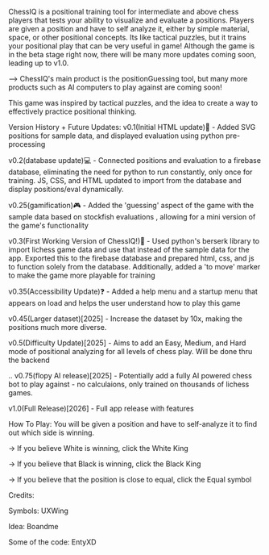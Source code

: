 ChessIQ is a positional training tool for intermediate and above chess players that tests your ability to visualize and evaluate a positions. Players are given a position and have to self analyze it, either by simple material, space, or other positional concepts. Its like tactical puzzles, but it trains your positional play that can be very useful in game! Although the game is in the beta stage right now, there will be many more updates coming soon, leading up to v1.0. 

--> ChessIQ's main product is the positionGuessing tool, but many more products such as AI computers to play against are coming soon!




This game was inspired by tactical puzzles, and the idea to create a way to effectively practice positional thinking.

Version History + Future Updates:
v0.1(Initial HTML update)📱 - Added SVG positions for sample data, and displayed evaluation using python pre-processing

v0.2(database update)💻 - Connected positions and evaluation to a firebase database, eliminating the need for python to run constantly, only once for training. JS, CSS, and HTML updated to import from the database and display positions/eval dynamically. 

v0.25(gamification)🎮 - Added the 'guessing' aspect of the game with the sample data based on stockfish evaluations , allowing for a mini version of the game's functionality

v0.3(First Working Version of ChessIQ!)🥇 - Used python's berserk library to import lichess game data and use that instead of the sample data for the app. Exported this to the firebase database and prepared html, css, and js to function solely from the 
database. Additionally, added a 'to move' marker to make the game more playable for training

v0.35(Accessibility Update)❓ - Added a help menu and a startup menu that appears on load and helps the user understand how to play this game

v0.45(Larger dataset)[2025] - Increase the dataset by 10x, making the positions much more diverse.

v0.5(Difficulty Update)[2025] - Aims to add an Easy, Medium, and Hard mode of positional analyzing for all levels of chess play. Will be done thru the backend

..
v0.75(flopy AI release)[2025] - Potentially add a fully AI powered chess bot to play against - no calculaions, only trained on thousands of lichess games. 

v1.0(Full Release)[2026] - Full app release with features





How To Play:
You will be given a position and have to self-analyze it to find out which side is winning.

-> If you believe White is winning, click the White King

-> If you believe that Black is winning, click the Black King

-> If you believe that the position is close to equal, click the Equal symbol



Credits:

Symbols: UXWing

Idea: Boandme

Some of the code: EntyXD
